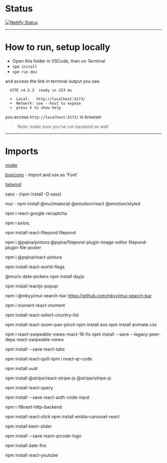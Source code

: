 


# Status


[![Netlify Status](https://api.netlify.com/api/v1/badges/0e02e929-8053-4b1c-bfd4-42b82617cc40/deploy-status)](https://app.netlify.com/sites/randolympics/deploys)


---------------

# How to run, setup locally 

- Open this folder in VSCode, then on Terminal 
- `npm install`
- `npm run dev`


and access the link in terminal output you see. 

```
  VITE v4.5.3  ready in 253 ms

  ➜  Local:   http://localhost:5173/
  ➜  Network: use --host to expose
  ➜  press h to show help

```

you access `http://localhost:5173/` in browser


> Note: make sure you've run backend as well


---------------


# Imports


[router](https://www.npmjs.com/package/react-router-dom)

[boxicons](https://boxicons.com/) - import and use as 'Font'

[tailwind](https://tailwindcss.com/)

sass - (npm install -D sass)


mui  - npm install @mui/material @emotion/react @emotion/styled


npm i react-google-recaptcha


npm i axios;



npm install react-filepond filepond

npm i @pqina/pintura @pqina/filepond-plugin-image-editor filepond-plugin-file-poster

npm i @pqina/react-pintura

npm install react-world-flags

@mui/x-date-pickers
npm install dayjs


npm install reactjs-popup

npm i  @mkyy/mui-search-bar
https://github.com/mkyy/mui-search-bar



npm i moment react-moment

npm install react-select-country-list

 npm install react-zoom-pan-pinch
npm install aos
npm install animate.css


npm i react-swipeable-views-react-18-fix
npm install --save --legacy-peer-deps react-swipeable-views 


npm install --save react-tabs

npm install react-quill
npm i react-qr-code

npm install uuid


npm install @stripe/react-stripe-js @stripe/stripe-js


npm install react-query

npm install --save react-auth-code-input

npm i i18next-http-backend




npm install react-slick
npm install embla-carousel-react

npm install keen-slider


npm install --save react-qrcode-logo

npm install date-fns

npm install react-youtube
